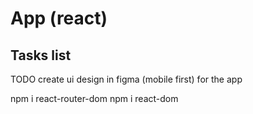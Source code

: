 # App (react)

## Tasks list

TODO create ui design in figma (mobile first) for the app

npm i react-router-dom
npm i react-dom

